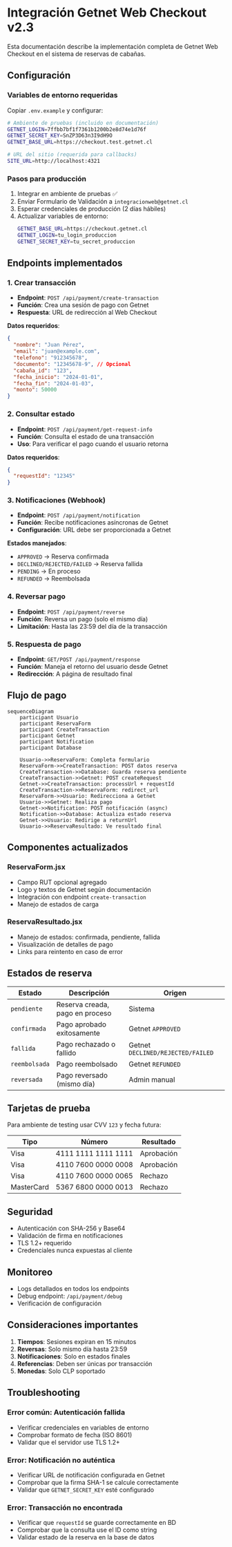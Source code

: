 # Integración Getnet Web Checkout v2.3

Esta documentación describe la implementación completa de Getnet Web Checkout en el sistema de reservas de cabañas.

## Configuración

### Variables de entorno requeridas

Copiar `.env.example` y configurar:

```bash
# Ambiente de pruebas (incluido en documentación)
GETNET_LOGIN=7ffbb7bf1f7361b1200b2e8d74e1d76f
GETNET_SECRET_KEY=SnZP3D63n3I9dH9O
GETNET_BASE_URL=https://checkout.test.getnet.cl

# URL del sitio (requerida para callbacks)
SITE_URL=http://localhost:4321
```

### Pasos para producción

1. Integrar en ambiente de pruebas ✅
2. Enviar Formulario de Validación a `integracionweb@getnet.cl`
3. Esperar credenciales de producción (2 días hábiles)
4. Actualizar variables de entorno:
   ```bash
   GETNET_BASE_URL=https://checkout.getnet.cl
   GETNET_LOGIN=tu_login_produccion
   GETNET_SECRET_KEY=tu_secret_produccion
   ```

## Endpoints implementados

### 1. Crear transacción

- **Endpoint**: `POST /api/payment/create-transaction`
- **Función**: Crea una sesión de pago con Getnet
- **Respuesta**: URL de redirección al Web Checkout

**Datos requeridos**:

```json
{
  "nombre": "Juan Pérez",
  "email": "juan@example.com",
  "telefono": "912345678",
  "documento": "12345678-9", // Opcional
  "cabaña_id": "123",
  "fecha_inicio": "2024-01-01",
  "fecha_fin": "2024-01-03",
  "monto": 50000
}
```

### 2. Consultar estado

- **Endpoint**: `POST /api/payment/get-request-info`
- **Función**: Consulta el estado de una transacción
- **Uso**: Para verificar el pago cuando el usuario retorna

**Datos requeridos**:

```json
{
  "requestId": "12345"
}
```

### 3. Notificaciones (Webhook)

- **Endpoint**: `POST /api/payment/notification`
- **Función**: Recibe notificaciones asíncronas de Getnet
- **Configuración**: URL debe ser proporcionada a Getnet

**Estados manejados**:

- `APPROVED` → Reserva confirmada
- `DECLINED/REJECTED/FAILED` → Reserva fallida
- `PENDING` → En proceso
- `REFUNDED` → Reembolsada

### 4. Reversar pago

- **Endpoint**: `POST /api/payment/reverse`
- **Función**: Reversa un pago (solo el mismo día)
- **Limitación**: Hasta las 23:59 del día de la transacción

### 5. Respuesta de pago

- **Endpoint**: `GET/POST /api/payment/response`
- **Función**: Maneja el retorno del usuario desde Getnet
- **Redirección**: A página de resultado final

## Flujo de pago

```mermaid
sequenceDiagram
    participant Usuario
    participant ReservaForm
    participant CreateTransaction
    participant Getnet
    participant Notification
    participant Database

    Usuario->>ReservaForm: Completa formulario
    ReservaForm->>CreateTransaction: POST datos reserva
    CreateTransaction->>Database: Guarda reserva pendiente
    CreateTransaction->>Getnet: POST createRequest
    Getnet->>CreateTransaction: processUrl + requestId
    CreateTransaction->>ReservaForm: redirect_url
    ReservaForm->>Usuario: Redirecciona a Getnet
    Usuario->>Getnet: Realiza pago
    Getnet->>Notification: POST notificación (async)
    Notification->>Database: Actualiza estado reserva
    Getnet->>Usuario: Redirige a returnUrl
    Usuario->>ReservaResultado: Ve resultado final
```

## Componentes actualizados

### ReservaForm.jsx

- Campo RUT opcional agregado
- Logo y textos de Getnet según documentación
- Integración con endpoint `create-transaction`
- Manejo de estados de carga

### ReservaResultado.jsx

- Manejo de estados: confirmada, pendiente, fallida
- Visualización de detalles de pago
- Links para reintento en caso de error

## Estados de reserva

| Estado        | Descripción                     | Origen                            |
| ------------- | ------------------------------- | --------------------------------- |
| `pendiente`   | Reserva creada, pago en proceso | Sistema                           |
| `confirmada`  | Pago aprobado exitosamente      | Getnet `APPROVED`                 |
| `fallida`     | Pago rechazado o fallido        | Getnet `DECLINED/REJECTED/FAILED` |
| `reembolsada` | Pago reembolsado                | Getnet `REFUNDED`                 |
| `reversada`   | Pago reversado (mismo día)      | Admin manual                      |

## Tarjetas de prueba

Para ambiente de testing usar CVV `123` y fecha futura:

| Tipo       | Número              | Resultado  |
| ---------- | ------------------- | ---------- |
| Visa       | 4111 1111 1111 1111 | Aprobación |
| Visa       | 4110 7600 0000 0008 | Aprobación |
| Visa       | 4110 7600 0000 0065 | Rechazo    |
| MasterCard | 5367 6800 0000 0013 | Rechazo    |

## Seguridad

- Autenticación con SHA-256 y Base64
- Validación de firma en notificaciones
- TLS 1.2+ requerido
- Credenciales nunca expuestas al cliente

## Monitoreo

- Logs detallados en todos los endpoints
- Debug endpoint: `/api/payment/debug`
- Verificación de configuración

## Consideraciones importantes

1. **Tiempos**: Sesiones expiran en 15 minutos
2. **Reversas**: Solo mismo día hasta 23:59
3. **Notificaciones**: Solo en estados finales
4. **Referencias**: Deben ser únicas por transacción
5. **Monedas**: Solo CLP soportado

## Troubleshooting

### Error común: Autenticación fallida

- Verificar credenciales en variables de entorno
- Comprobar formato de fecha (ISO 8601)
- Validar que el servidor use TLS 1.2+

### Error: Notificación no auténtica

- Verificar URL de notificación configurada en Getnet
- Comprobar que la firma SHA-1 se calcule correctamente
- Validar que `GETNET_SECRET_KEY` esté configurado

### Error: Transacción no encontrada

- Verificar que `requestId` se guarde correctamente en BD
- Comprobar que la consulta use el ID como string
- Validar estado de la reserva en la base de datos
